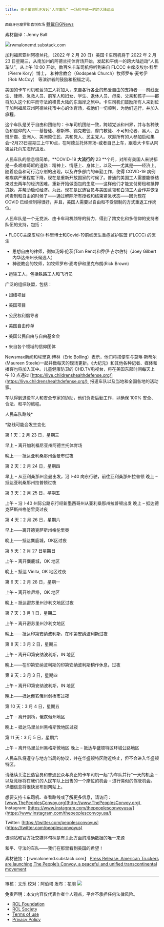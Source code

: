 ```yaml
---
title: 美卡车司机正发起“人民车队” 一场和平统一的跨大陆运动
---
```

`西班牙巴塞罗那喜悦农场` [轉載自GNews](https://gnews.org/zh-hans/2048258/)

素材翻译：Jenny Ball

![](https://assets.gnews.org/wp-content/uploads/2022/02/image-2071-edited.png)rwmalonemd.substack.com

加利福尼亚州阿德兰托，（2022 年 2 月 20 日）美国卡车司机将于 2022 年 2 月 23 日星期三，从南加州的阿德兰托体育场开始，发起和平统一的跨大陆运动“人民车队”。从上午 10:00 开始，数百名卡车司机将听到来自 FLCCC 主席皮埃尔·科里（Pierre Kory）博士， 和神言教会（Godspeak Church）牧师罗布·麦考伊（Rob McCoy） 等演讲者的鼓励和祝福之词。

美国的卡车司机和蓝领工人将加入，来自各行各业的热爱自由的支持者——前线医生、律师、急救人员、前军人和妇女、学生、退休人员、母亲、父亲和孩子——都将加入这个和平而守法的横贯大陆的东海岸之旅中。卡车司机们鼓励所有人来到位于加利福尼亚州阿德兰托市中心的体育场，祝他们一切顺利，为他们送行，并加入旅程。

这个车队是关于自由和团结的：卡车司机团结一致，跨越党派和州界，并与各种肤色和信仰的人——基督徒、穆斯林、锡克教徒、摩门教徒、不可知论者、黑人、西班牙裔、亚洲人、美洲原住民、共和党人、民主党人。欢迎所有的人参加启动集会–2月23日星期三上午10点，在阿德兰托体育场–或者自己上车，跟着大卡车从阿德兰托向东海岸进发。

人民车队的信息很简单。**COVID-19 **大流行的** 23 **个月，对所有美国人来说都是一条艰难崎岖的道路：精神上、情感上、身体上，以及——尤其是——经济上。随着疫苗和可行治疗剂的出现，以及许多部门的辛勤工作，使得 COVID-19 病例和疾病严重程度下降，现在是重新开放国家的时候了。普通的美国工人需要能够结束过去两年的经济困难，重新开始做面包的生意——这样他们才能支付房租和抵押贷款，并帮助启动经济。为此，现在是民选官员与美国蓝领和白领工人合作并恢复问责制和自由的时候了——通过解除所有授权和结束紧急状态——因为现在 COVID 已经控制得很好，并且，美国人需要以自由和不受限制的方式重返工作岗位。

人民车队是一个无党派、由卡车司机领导的努力，得到了跨文化和多信仰的支持者队伍的支持，包括：

• FLCCC主席皮埃尔·科里博士和Covid-19前线医生重症监护联盟 (FLCCC) 的医生

- 思想自由的律师，例如汤姆·伦茨(Tom Renz)和乔伊·吉尔伯特（Joey Gilbert 内华达州州长候选人）
- 神说教会的牧师，如牧师罗布·麦考伊和里克布朗(Rick Brown)


• 运输工人，包括铁路工人和飞行员

广泛的组织联盟，包括：

• 团结项目

• 美国项目

• 公民权利倡导者

• 美国自由传单

• 美国公民自由与自由基金会

• 来自各个领域的信仰团体

Newsmax新闻和埃里克·博林（Eric Bolling）表示，他们将搭便车与莫琳·斯蒂尔(Maureen Steele)一起并做每天的现场更新。《大纪元》和其他各种记者、媒体和播客也将加入其中。儿童健康防卫的 CHD.TV电视台，将在美国东部时间每天上午 10 点通过 [https://live.childrenshealthdefense.org/](https://live.childrenshealthdefense.org/)  报道车队以及当地和全国各地的活动家。

车队得到退役军人和安全专家的协助，他们负责后勤工作，以确保 100% 安全、合法、和平的旅程。

人民车队路线\*

\*路线可能会发生变化

第 1 天：2 月 23 日，星期三

早上 – 离开加利福尼亚州阿德兰托体育场

晚上——抵达亚利桑那州金曼市过夜

第 2 天：2 月 24 日，星期四

早上 – 从亚利桑那州金曼出发，沿 I-40 向东行驶，前往亚利桑那州拉普顿 晚上 – 抵达亚利桑那州拉普顿过夜

第 3 天：2 月 25 日，星期五

上午 – 沿 I-40 州际公路东行经新墨西哥州从亚利桑那州拉普顿出发 晚上 – 抵达德克萨斯州格伦里奥过夜

第 4 天：2 月 26 日，星期六

早上——离开德克萨斯州格伦里奥

晚上——抵达麋鹿城，OK区过夜

第 5 天：2 月 27 日星期日

上午 – 离开麋鹿城，OK 地区

晚上 – 抵达 Vinita, OK 地区过夜

第 6 天：2 月 28 日，星期一

上午 – 离开维尼塔，OK 地区

晚上 – 抵达密苏里州沙利文地区过夜

第 7 天：3 月 1 日，星期二

上午 – 离开密苏里州沙利文地区

晚上——抵达印第安纳波利斯，在印第安纳波利斯过夜

第 8 天：3 月 2 日，星期三

上午 – 离开印第安纳波利斯，IN 地区

晚上——在印第安纳波利斯的印第安纳波利斯稍作休息，过夜

第 9 天：3 月 3 日，星期四

上午 – 离开印第安纳波利斯，IN 地区

晚上——抵达俄亥俄州剑桥市过夜

第 10 天：3 月 4 日，星期五

上午 – 离开剑桥，俄亥俄州地区

晚上 – 抵达马里兰州黑格斯敦地区过夜

第 11 天：3 月 5 日，星期六

上午 – 离开马里兰州黑格斯敦地区 晚上 – 抵达华盛顿特区环城公路地区

人民车队将遵守与地方当局的协议，并在华盛顿特区附近终止，但不会进入华盛顿特区。

请继续关注民选官员和普通民众与真正的卡车司机一起“为车队并行”一天的机会 – 以及竞标将在我们的人民车队上出售的一个座位的机会 – 进行类似的驾驶机会。 详细信息将很快发布到网站上。

想要支持卡车司机、查看路线或了解更多信息，请访问：[www.ThePeoplesConvoy.org](http://www.ThePeoplesConvoy.org)  Instagram: [https://www.instagram.com/thepeoplesconvoyusa/](https://www.instagram.com/thepeoplesconvoyusa/)

Twitter: [https://twitter.com/peoplesconvoyus](https://twitter.com/peoplesconvoyus)

该网站和官方社交媒体句柄是有关此方面的准确数据的唯一来源

和平、守法的车队——我们在那里看到美国的希望！

素材链接：【rwmalonemd.substack.com】 [Press Release: American Truckers are launching The People’s Convoy, a peaceful and unified transcontinental movement](https://rwmalonemd.substack.com/p/press-release-american-truckers-are?token=eyJ1c2VyX2lkIjo2NTYwMTc4NSwicG9zdF9pZCI6NDkwODQzMTUsIl8iOiJsdGFHKyIsImlhdCI6MTY0NTQ0ODcxMiwiZXhwIjoxNjQ1NDUyMzEyLCJpc3MiOiJwdWItNTgzMjAwIiwic3ViIjoicG9zdC1yZWFjdGlvbiJ9.4P7MrvEn3uKxrohnNaQ9qOJh61LSF4twLyn9X57RJtc&amp;utm_source=url)

* * *

审核：文乐
校对：阿伯塔
发布：花羽
![](https://assets.gnews.org/wp-content/uploads/2022/02/西喜-7.jpeg)
 

免责声明：本文内容仅代表作者个人观点，平台不承担任何法律风险。

- [ROL Foundation](https://rolfoundation.org/)
- [ROL Society](https://rolsociety.org/)
- [Terms of use](https://gnews.org/terms-of-use-3/)
- [Privacy Policy](https://gnews.org/privacy-policy/)
